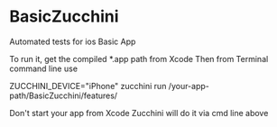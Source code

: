 BasicZucchini
=============
Automated tests for ios Basic App

To run it, get the compiled *.app path from Xcode 
Then from Terminal command line use 

ZUCCHINI_DEVICE="iPhone" zucchini run /your-app-path/BasicZucchini/features/ 

Don't start your app from Xcode
Zucchini will do it via cmd line above
